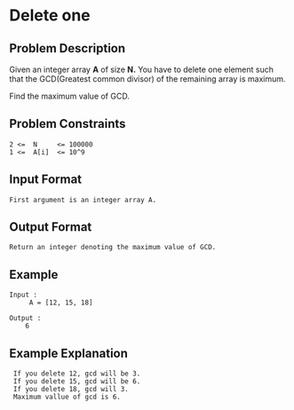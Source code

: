 # Delete one

## Problem Description
Given an integer array **A** of size **N.** You have to delete one element such that the GCD(Greatest common divisor) of the remaining array is maximum.

Find the maximum value of GCD.

## Problem Constraints
```
2 <=  N     <= 100000
1 <=  A[i]  <= 10^9
```

## Input Format
```
First argument is an integer array A.
```

## Output Format
```
Return an integer denoting the maximum value of GCD.
```
## Example
```
Input :
     A = [12, 15, 18]
     
Output :
    6
```

## Example Explanation
```
 If you delete 12, gcd will be 3.
 If you delete 15, gcd will be 6.
 If you delete 18, gcd will 3.
 Maximum vallue of gcd is 6.
```

